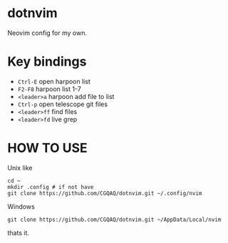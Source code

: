 # dotnvim
Neovim config for my own.

# Key bindings
- `Ctrl-E` open harpoon list
- `F2-F8` harpoon list 1-7
- `<leader>a` harpoon add file to list
- `Ctrl-p` open telescope git files
- `<leader>ff` find files
- `<leader>fd` live grep

# HOW TO USE

Unix like
```console
cd ~
mkdir .config # if not have
git clone https://github.com/CGQAQ/dotnvim.git ~/.config/nvim
```

Windows
```console
git clone https://github.com/CGQAQ/dotnvim.git ~/AppData/Local/nvim
```

thats it.
